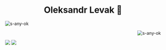 <h1 align="center">Oleksandr Levak 👋</h1>

<p align="left"> <img src="https://komarev.com/ghpvc/?username=s-any-ok" alt="s-any-ok" /> </p>

<p>&nbsp;<img align="right" src="https://github-readme-stats.vercel.app/api?username=s-any-ok&hide_title=true&theme=radical" alt="s-any-ok" /></p>

[![](https://img.shields.io/badge/linkedin-%230077B5.svg?&style=for-the-badge&logo=linkedin&logoColor=white)](https://www.linkedin.com/in/oleksandr-levak-49a134161/)
[![](https://img.shields.io/badge/Gmail-D14836?style=for-the-badge&logo=gmail&logoColor=white)](mailto:sashavytvyckyj@gmail.com)


